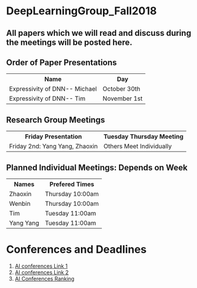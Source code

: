 # DeepLearningGroup_Fall2018
<H2>All papers which we will read and discuss during the meetings will be posted here.</H2>


<H2>Order of Paper Presentations</H2>
<table style="width:100%">
  <tr>
    <th>Name</th>
    <th>Day</th>
  </tr>

   <tr>
    <td>Expressivity of DNN-- Michael</td>
    <td>October 30th</td>
  </tr>
  <tr>
    <td>Expressivity of DNN-- Tim</td>
    <td>November 1st</td>
  </tr>
</table>

<H2>Research Group Meetings</H2>
<table style="width:100%">
  <tr>
     <th>Friday Presentation</th>
     <th>Tuesday Thursday Meeting</th>
  </tr>
    <tr>
    <td>Friday 2nd: Yang Yang, Zhaoxin </td>
    <td>Others Meet Individually</td>
  </tr>
</table>


<H2>Planned Individual Meetings: Depends on Week </H2>
<table style="width:100%">
  <tr>
     <th>Names</th>
     <th>Prefered Times</th>
  </tr>
  <tr>
      <td>Zhaoxin</td>
      <td>Thursday 10:00am</td>
  </tr>
     <tr>
      <td>Wenbin </td>
      <td>Thursday 10:00am</td>
    </tr>
    <tr>
      <td>Tim </td>
      <td>Tuesday 11:00am</td>
    </tr>
    <tr>
      <td>Yang Yang</td>
      <td>Tuesday 11:00am</td>
  </tr>
</table>


<H1> Conferences and Deadlines </H1>
<ol>
    <li>  <a href = "https://jackietseng.github.io/conference_call_for_paper/2018-2019-conferences.html"> AI conferences Link 1 </a></li>
    <li>  <a href = "http://www.guide2research.com/topconf/machine-learning"> AI conferences Link 2</a></li>
    <li> <a href = "http://www.cs.jhu.edu/%7Etaochen/SoC_Conference_Ranking.html?from=singlemessage"> AI Conferences Ranking</a></li>
</ol>

